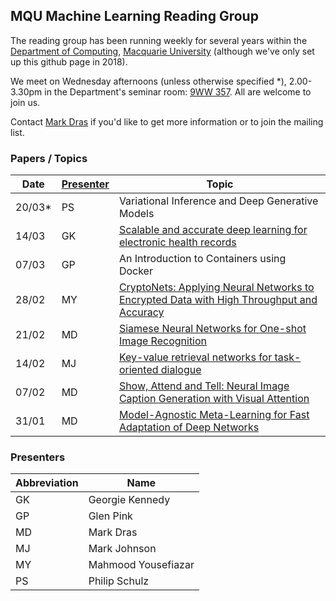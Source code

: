 ## MQU Machine Learning Reading Group



The reading group has been running weekly for several years within the
[Department of Computing](http://comp.mq.edu.au), [Macquarie University](https://www.mq.edu.au/) (although we've only set
up this github page in 2018).

We meet on Wednesday afternoons (unless otherwise specified *),
2.00-3.30pm in the Department's seminar room: [9WW
357](https://www.mq.edu.au/about/contacts-and-maps/maps).  All are
welcome to join us.

Contact [Mark Dras](http://web.science.mq.edu.au/~madras/) if you'd
like to get more information or to join the mailing list.

### Papers / Topics

Date | [Presenter](#presenters) | Topic
---- | --------- | -----
20/03* | PS | Variational Inference and Deep Generative Models
14/03 | GK | [Scalable and accurate deep learning for electronic health records](https://arxiv.org/abs/1801.07860)
07/03 | GP | An Introduction to Containers using Docker
28/02 | MY | [CryptoNets: Applying Neural Networks to Encrypted Data with High Throughput and Accuracy](http://proceedings.mlr.press/v48/gilad-bachrach16.pdf)
21/02 | MD | [Siamese Neural Networks for One-shot Image Recognition](https://www.cs.cmu.edu/~rsalakhu/papers/oneshot1.pdf)
14/02 | MJ | [Key-value retrieval networks for task-oriented dialogue](https://arxiv.org/abs/1705.05414)
07/02 | MD | [Show, Attend and Tell: Neural Image Caption Generation with Visual Attention](https://arxiv.org/abs/1502.03044)
31/01 | MD | [Model-Agnostic Meta-Learning for Fast Adaptation of Deep Networks](https://arxiv.org/abs/1703.03400)

### Presenters

Abbreviation | Name
------------ | ----
GK | Georgie Kennedy
GP | Glen Pink
MD | Mark Dras
MJ | Mark Johnson
MY | Mahmood Yousefiazar
PS | Philip Schulz
